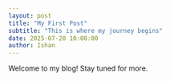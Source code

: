 ```yaml
---
layout: post
title: "My First Post"
subtitle: "This is where my journey begins"
date: 2025-07-20 10:00:00
author: Ishan
---
```


Welcome to my blog! Stay tuned for more.
